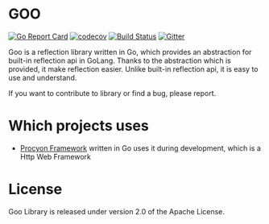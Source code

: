 # GOO
[![Go Report Card](https://goreportcard.com/badge/github.com/procyon-projects/goo)](https://goreportcard.com/report/github.com/procyon-projects/goo)
[![codecov](https://codecov.io/gh/procyon-projects/goo/branch/main/graph/badge.svg?token=EOFTB97YHD)](https://codecov.io/gh/procyon-projects/goo)
[![Build Status](https://travis-ci.com/procyon-projects/goo.svg?branch=main)](https://travis-ci.com/procyon-projects/goo)
[![Gitter](https://badges.gitter.im/procyon-projects/community.svg)](https://gitter.im/procyon-projects/community?utm_source=badge&utm_medium=badge&utm_campaign=pr-badge)

Goo is a reflection library written in Go, which provides an abstraction for built-in reflection api in GoLang.
Thanks to the abstraction which is provided, it make reflection easier. Unlike built-in reflection api, 
it is easy to use and understand.

If you want to contribute to library or find a bug, please report.

# Which projects uses
* [Procyon Framework](https://www.github.com/procyon-projects) written in Go uses it during development,
which is a Http Web Framework

# License
Goo Library is released under version 2.0 of the Apache License.
